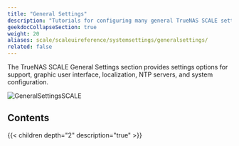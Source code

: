 ```yaml
---
title: "General Settings"
description: "Tutorials for configuring many general TrueNAS SCALE settings."
geekdocCollapseSection: true
weight: 20
aliases: scale/scaleuireference/systemsettings/generalsettings/
related: false
---
```


The TrueNAS SCALE General Settings section provides settings options for support, graphic user interface, localization, NTP servers, and system configuration.

![GeneralSettingsSCALE](/images/SCALE/SystemSettings/GeneralSettingsSCALE.png "SCALE General Settings Screen")

<div class="noprint">

## Contents

{{< children depth="2" description="true" >}}

</div>
